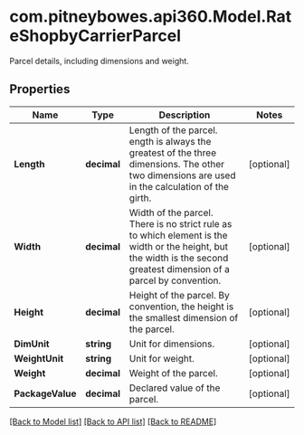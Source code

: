 # com.pitneybowes.api360.Model.RateShopbyCarrierParcel
Parcel details, including dimensions and weight.

## Properties

Name | Type | Description | Notes
------------ | ------------- | ------------- | -------------
**Length** | **decimal** | Length of the parcel. ength is always the greatest of the three dimensions. The other two dimensions are used in the calculation of the girth. | [optional] 
**Width** | **decimal** | Width of the parcel. There is no strict rule as to which element is the width or the height, but the width is the second greatest dimension of a parcel by convention. | [optional] 
**Height** | **decimal** | Height of the parcel. By convention, the height is the smallest dimension of the parcel. | [optional] 
**DimUnit** | **string** | Unit for dimensions. | [optional] 
**WeightUnit** | **string** | Unit for weight. | [optional] 
**Weight** | **decimal** | Weight of the parcel. | [optional] 
**PackageValue** | **decimal** | Declared value of the parcel. | [optional] 

[[Back to Model list]](../../README.md#documentation-for-models) [[Back to API list]](../../README.md#documentation-for-api-endpoints) [[Back to README]](../../README.md)

